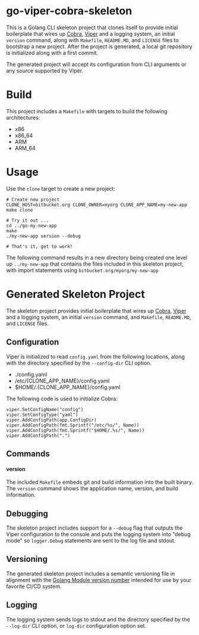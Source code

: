 # go-viper-cobra-skeleton

This is a Golang CLI skeleton project that clones itself to provide initial boilerplate that wires up [Cobra](https://github.com/spf13/cobra), [Viper](https://github.com/spf13/viper) and a logging system, an initial `version` command, along with `Makefile`, `README.MD`, and `LICENSE` files to bootstrap a new project. After the project is generated, a local git repository is initialized along with a first commit.

The generated project will accept its configuration from CLI arguments or any source supported by Viper.

# Build

This project includes a `Makefile` with targets to build the following architectures:

- x86
- x86_64
- ARM
- ARM_64


# Usage

Use the `clone` target to create a new project:

    # Create new project
    CLONE_HOST=bitbucket.org CLONE_OWNER=myorg CLONE_APP_NAME=my-new-app make clone

    # Try it out ...
    cd ../go-my-new-app
    make
    ./my-new-app version --debug

    # That's it, get to work!

The following command results in a new directory being created one level up `../my-new-app` that contains the files included in this skeleton project, with import statements using `bitbucket.org/myorg/my-new-app`


# Generated Skeleton Project

The skeleton project provides initial boilerplate that wires up [Cobra](https://github.com/spf13/cobra), [Viper](https://github.com/spf13/viper) and a logging system, an initial `version` command, and `Makefile`, `README.MD`, and `LICENSE` files.

## Configuration

Viper is initialized to read `config.yaml` from the following locations, along with the directory specified by the `--config-dir` CLI option.

- ./config.yaml
- /etc/{CLONE_APP_NAME}/config.yaml
- $HOME/.{CLONE_APP_NAME}/config.yaml

The following code is used to initialize Cobra:

```
viper.SetConfigName("config")
viper.SetConfigType("yaml")
viper.AddConfigPath(app.ConfigDir)
viper.AddConfigPath(fmt.Sprintf("/etc/%s/", Name))
viper.AddConfigPath(fmt.Sprintf("$HOME/.%s/", Name))
viper.AddConfigPath(".")
```

## Commands

#### version

The included `Makefile` embeds git and build information into the built binary. The `version` command shows the application name, version, and build information.

## Debugging

The skeleton project includes support for a `--debug` flag that outputs the Viper configuration to the console and puts the logging system into "debug mode" so `logger.Debug` statements are sent to the log file and stdout.

## Versioning

The generated skeleton project includes a semantic versioning file in alignment with the [Golang Module version number](https://go.dev/doc/modules/version-numbers) intended for use by your favorite CI/CD system.

## Logging

The logging system sends logs to stdout and the directory specified by the `--log-dir` CLI option, or `log-dir` configuration option set.
